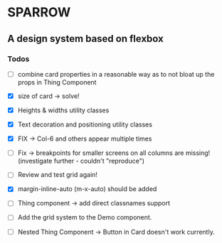 # SPARROW

## A design system based on flexbox

### Todos
- [ ] combine card properties in a reasonable way as to not bloat up the props in Thing Component
- [x] size of card -> solve!
- [x] Heights & widths utility classes
- [x] Text decoration and positioning utility classes
- [x] FIX -> Col-6 and others appear multiple times
- [ ] Fix -> breakpoints for smaller screens on all columns are missing! (investigate further - couldn't "reproduce")
- [ ] Review and test grid again!
- [x] margin-inline-auto (m-x-auto) should be added
- [ ] Thing component -> add direct classnames support

- [ ] Add the grid system to the Demo component.
- [ ] Nested Thing Component -> Button in Card doesn't work currently.